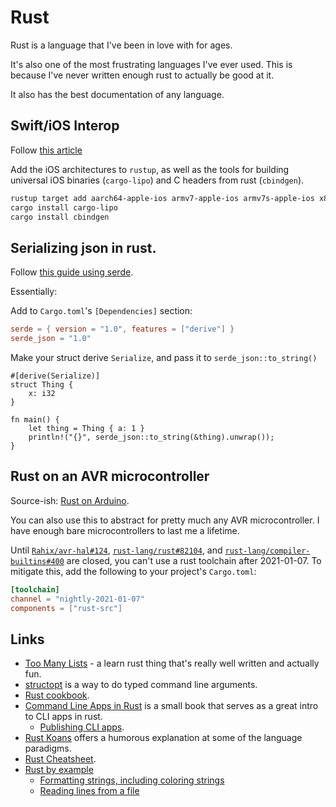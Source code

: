 # Rust

Rust is a language that I've been in love with for ages.

It's also one of the most frustrating languages I've ever used. This is because I've never written enough rust to actually be good at it.

It also has the best documentation of any language.

## Swift/iOS Interop

Follow [this article](https://medium.com/visly/rust-on-ios-39f799b3c1dd)

Add the iOS architectures to `rustup`, as well as the tools for building universal iOS binaries (`cargo-lipo`) and C headers from rust (`cbindgen`).

```bash
rustup target add aarch64-apple-ios armv7-apple-ios armv7s-apple-ios x86_64-apple-ios i386-apple-ios
cargo install cargo-lipo
cargo install cbindgen
```

## Serializing json in rust.

Follow [this guide using serde](https://serde.rs/derive.html).

Essentially:

Add to `Cargo.toml`'s `[Dependencies]` section:

```toml
serde = { version = "1.0", features = ["derive"] }
serde_json = "1.0"
```

Make your struct derive `Serialize`, and pass it to `serde_json::to_string()`

```rust,ignore
#[derive(Serialize)]
struct Thing {
    x: i32
}

fn main() {
    let thing = Thing { a: 1 }
    println!("{}", serde_json::to_string(&thing).unwrap());
}
```

## Rust on an AVR microcontroller

Source-ish: [Rust on Arduino](https://dev.to/creativcoder/how-to-run-rust-on-arduino-uno-40c0).

You can also use this to abstract for pretty much any AVR microcontroller. I have enough bare microcontrollers to last me a lifetime.

<!-- !!!https://github.com/Rahix/avr-hal/issues/124,https://github.com/rust-lang/rust/issues/82104,https://github.com/rust-lang/compiler-builtins/issues/400 -->

Until [`Rahix/avr-hal#124`](https://github.com/Rahix/avr-hal/issues/124), [`rust-lang/rust#82104`](https://github.com/rust-lang/rust/issues/82104), and [`rust-lang/compiler-builtins#400`](https://github.com/rust-lang/compiler-builtins/issues/400) are closed, you can't use a rust toolchain after 2021-01-07. To mitigate this, add the following to your project's `Cargo.toml`:

```toml
[toolchain]
channel = "nightly-2021-01-07"
components = ["rust-src"]
```

<!-- !!! -->

## Links

- [Too Many Lists](https://rust-unofficial.github.io/too-many-lists/index.html) - a learn rust thing that's really well written and actually fun.
- [structopt](https://docs.rs/structopt/0.2.15/structopt/) is a way to do typed command line arguments.
- [Rust cookbook](https://rust-lang-nursery.github.io/rust-cookbook/about.html).
- [Command Line Apps in Rust](https://rust-lang-nursery.github.io/cli-wg/index.html) is a small book that serves as a great intro to CLI apps in rust.
  - [Publishing CLI apps](https://rust-lang-nursery.github.io/cli-wg/tutorial/packaging.html).
- [Rust Koans](https://users.rust-lang.org/t/rust-koans/2408) offers a humorous explanation at some of the language paradigms.
- [Rust Cheatsheet](https://cheats.rs).
- [Rust by example](https://doc.rust-lang.org/stable/rust-by-example/)
  - [Formatting strings, including coloring strings](https://doc.rust-lang.org/rust-by-example/hello/print/fmt.html)
  - [Reading lines from a file](https://doc.rust-lang.org/stable/rust-by-example/std_misc/file/read_lines.html)
